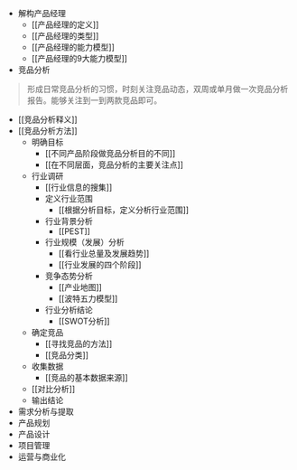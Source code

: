 - 解构产品经理
  - [[产品经理的定义]]
  - [[产品经理的类型]]
  - [[产品经理的能力模型]]
  - [[产品经理的9大能力模型]]
- 竞品分析
> 形成日常竞品分析的习惯，时刻关注竞品动态，双周或单月做一次竞品分析报告。能够关注到一到两款竞品即可。
  - [[竞品分析释义]]
  - [[竞品分析方法]]
    - 明确目标
      - [[不同产品阶段做竞品分析目的不同]]
      - [[在不同层面，竞品分析的主要关注点]]
    - 行业调研
      - [[行业信息的搜集]]
      - 定义行业范围
        - [[根据分析目标，定义分析行业范围]]
      - 行业背景分析
        - [[PEST]]
      - 行业规模（发展）分析
        - [[看行业总量及发展趋势]]
        - [[行业发展的四个阶段]]
      - 竞争态势分析
        - [[产业地图]]
        - [[波特五力模型]]
      - 行业分析结论
        - [[SWOT分析]]
    - 确定竞品
      - [[寻找竞品的方法]]
      - [[竞品分类]]
    - 收集数据
      - [[竞品的基本数据来源]]
    - [[对比分析]]
    - 输出结论
- 需求分析与提取
- 产品规划
- 产品设计
- 项目管理
- 运营与商业化